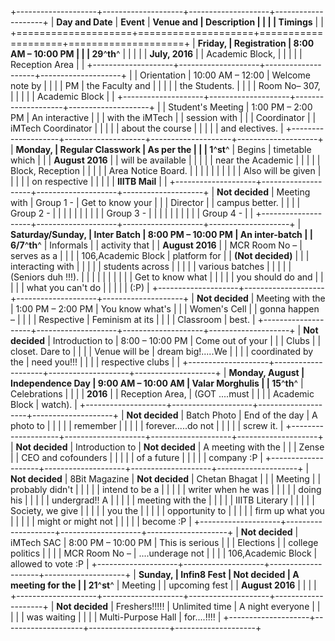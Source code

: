 +--------------------+--------------------+--------------------+--------------------+
| **Day and Date**   | **Event**          | **Venue and        | **Description**    |
|                    |                    | Timings**          |                    |
+====================+====================+====================+====================+
| **Friday,          | Registration       | 8:00 AM – 10:00 PM |                    |
| 29**^**th**^       |                    |                    |                    |
| **July, 2016**     |                    | Academic Block,    |                    |
|                    |                    | Reception Area     |                    |
+--------------------+--------------------+--------------------+--------------------+
|                    | Orientation        | 10:00 AM – 12:00   | Welcome note by    |
|                    |                    | PM                 | the Faculty and    |
|                    |                    |                    | the Students.      |
|                    |                    | Room No– 307,      |                    |
|                    |                    | Academic Block     |                    |
+--------------------+--------------------+--------------------+--------------------+
|                    | Student's Meeting  | 1:00 PM – 2:00 PM  | An interactive     |
|                    | with the iMTech    |                    | session with       |
|                    | Coordinator        |                    | iMTech Coordinator |
|                    |                    |                    | about the course   |
|                    |                    |                    | and electives.     |
+--------------------+--------------------+--------------------+--------------------+
| **Monday,          | Regular Classwork  | As per the         |                    |
| 1**^**st**^        | Begins             | timetable which    |                    |
| **August 2016**    |                    | will be available  |                    |
|                    |                    | near the Academic  |                    |
|                    |                    | Block, Reception   |                    |
|                    |                    | Area Notice Board. |                    |
|                    |                    |                    |                    |
|                    |                    | Also will be given |                    |
|                    |                    | on respective      |                    |
|                    |                    | **IIITB Mail**     |                    |
+--------------------+--------------------+--------------------+--------------------+
| **Not decided**    | Meeting with       | Group 1 -          | Get to know your   |
|                    | Director           |                    | campus better.     |
|                    |                    | Group 2 -          |                    |
|                    |                    |                    |                    |
|                    |                    | Group 3 -          |                    |
|                    |                    |                    |                    |
|                    |                    | Group 4 -          |                    |
+--------------------+--------------------+--------------------+--------------------+
| **Saturday/Sunday, | Inter Batch        | 8:00 PM – 10:00 PM | An inter-batch     |
| 6/7**^**th**^      | Informals          |                    | activity that      |
| **August 2016**    |                    | MCR Room No –      | serves as a        |
|                    |                    | 106,Academic Block | platform for       |
| **(Not decided)**  |                    |                    | interacting with   |
|                    |                    |                    | students across    |
|                    |                    |                    | various batches    |
|                    |                    |                    | (Seniors duh !!!). |
|                    |                    |                    |                    |
|                    |                    |                    | Get to know what   |
|                    |                    |                    | you should do and  |
|                    |                    |                    | what you can't do  |
|                    |                    |                    | (:P)               |
+--------------------+--------------------+--------------------+--------------------+
| **Not decided**    | Meeting with the   | 1:00 PM – 2:00 PM  | You know what's    |
|                    | Women's Cell       |                    | gonna happen –     |
|                    |                    | Respective         | Feminism at its    |
|                    |                    | Classroom          | best.              |
+--------------------+--------------------+--------------------+--------------------+
| **Not decided**    | Introduction to    | 8:00 – 10:00 PM    | Come out of your   |
|                    | Clubs              |                    | closet. Dare to    |
|                    |                    | Venue will be      | dream big!.....We  |
|                    |                    | coordinated by the | need you!!!        |
|                    |                    | respective clubs   |                    |
+--------------------+--------------------+--------------------+--------------------+
| **Monday, August   | Independence Day   | 9:00 AM – 10:00 AM | Valar Morghulis    |
| 15**^**th**^       | Celebrations       |                    |                    |
| **2016**           |                    | Reception Area,    | (GOT ....must      |
|                    |                    | Academic Block     | watch).            |
+--------------------+--------------------+--------------------+--------------------+
| **Not decided**    | Batch Photo        | End of the day     | A photo to         |
|                    |                    |                    | remember           |
|                    |                    |                    | forever.....do not |
|                    |                    |                    | screw it.          |
+--------------------+--------------------+--------------------+--------------------+
| **Not decided**    | Introduction to    | **Not decided**    | A meeting with the |
|                    | Zense              |                    | CEO and cofounders |
|                    |                    |                    | of a future        |
|                    |                    |                    | company :P         |
+--------------------+--------------------+--------------------+--------------------+
| **Not decided**    | 8Bit Magazine      | **Not decided**    | Chetan Bhagat      |
|                    | Meeting            |                    | probably didn't    |
|                    |                    |                    | intend to be a     |
|                    |                    |                    | writer when he was |
|                    |                    |                    | doing his          |
|                    |                    |                    | undergrad!! A      |
|                    |                    |                    | meeting with the   |
|                    |                    |                    | IIITB Literary     |
|                    |                    |                    | Society, we give   |
|                    |                    |                    | you the            |
|                    |                    |                    | opportunity to     |
|                    |                    |                    | firm up what you   |
|                    |                    |                    | might or might not |
|                    |                    |                    | become :P          |
+--------------------+--------------------+--------------------+--------------------+
| **Not decided**    | iMTech SAC         | 8:00 PM – 10:00 PM | This is serious    |
|                    | Elections          |                    | college politics   |
|                    |                    | MCR Room No –      | ....underage not   |
|                    |                    | 106,Academic Block | allowed to vote :P |
+--------------------+--------------------+--------------------+--------------------+
| **Sunday,          | Infin8 Fest        | **Not decided**    | A meeting for the  |
| 21**^**st**^       | Meeting            |                    | upcoming fest      |
| **August 2016**    |                    |                    |                    |
+--------------------+--------------------+--------------------+--------------------+
| **Not decided**    | Freshers!!!!!      | Unlimited time     | A night everyone   |
|                    |                    |                    | was waiting        |
|                    |                    | Multi-Purpose Hall | for....!!!!        |
+--------------------+--------------------+--------------------+--------------------+
